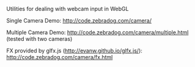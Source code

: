 Utilities for dealing with webcam input in WebGL

Single Camera Demo: http://code.zebradog.com/camera/

Multiple Camera Demo: http://code.zebradog.com/camera/multiple.html
(tested with two cameras)

FX provided by glfx.js (http://evanw.github.io/glfx.js/): http://code.zebradog.com/camera/fx.html
